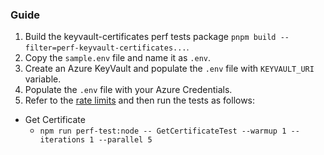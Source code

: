 ### Guide

1. Build the keyvault-certificates perf tests package `pnpm build --filter=perf-keyvault-certificates...`.
2. Copy the `sample.env` file and name it as `.env`.
3. Create an Azure KeyVault and populate the `.env` file with `KEYVAULT_URI` variable.
4. Populate the `.env` file with your Azure Credentials.
5. Refer to the [rate limits](https://learn.microsoft.com/azure/key-vault/general/service-limits) and then run the tests as follows:

- Get Certificate
  - `npm run perf-test:node -- GetCertificateTest --warmup 1 --iterations 1 --parallel 5`
